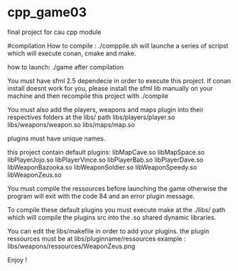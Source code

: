 # cpp_game03
final project for cau cpp module


#compilation
How to compile :
./comppile.sh
will launche a series of scripst which will execute conan, cmake and make.

how to launch: 
./game
after compilation

You must have sfml 2.5 dependecie in order to execute this project.
If conan install doesnt work for you, please install the sfml lib manually on your machine and then recompile this project  with ./compile

You must also add the players, weapons and maps plugin into their respectives folders at the libs/ path
libs/players/player.so
libs/weapons/weapon.so
libs/maps/map.so

plugins must have unique names.

this project contain default plugins:
libMapCave.so
libMapSpace.so
libPlayerJojo.so
libPlayerVince.so
libPlayerBab.so
libPlayerDave.so
libWeaponBazooka.so
libWeaponSoldier.so
libWeaponSpeedy.so
libWeaponZeus.so

You must compile the ressources before launching the game otherwise the program will exit with the code 84 and an error plugin message.

To compile these default plugins you must execute 
make at the ./libs/ path
which will compile the plugins src into the .so shared dynamic libraries.

You can edit the libs/makefile in order to add your plugins. the plugin ressources must be at libs/pluginname/ressources
example : 
libs/weapons/ressources/WeaponZeus.png


Enjoy !



